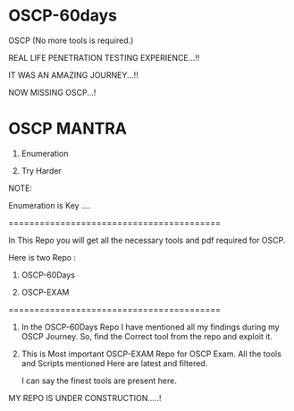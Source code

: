 # OSCP-60days
OSCP (No more tools is required.)

REAL LIFE PENETRATION TESTING EXPERIENCE...!!

IT WAS AN AMAZING JOURNEY...!!

NOW MISSING OSCP...!

# OSCP MANTRA

1. Enumeration

2. Try Harder

NOTE:

Enumeration is Key ....

=========================================

In This Repo you will get all the necessary tools and pdf required for OSCP.

Here is two Repo :

1. OSCP-60Days 

2. OSCP-EXAM

=========================================

1. In the OSCP-60Days Repo I have mentioned all my findings during my OSCP Journey.
   So, find the Correct tool from the repo and exploit it.

2. This is Most important OSCP-EXAM Repo for OSCP Exam. 
   All the tools and Scripts mentioned Here are latest and filtered.
   
   I can say the finest tools are present here.



MY REPO IS UNDER CONSTRUCTION.....!

